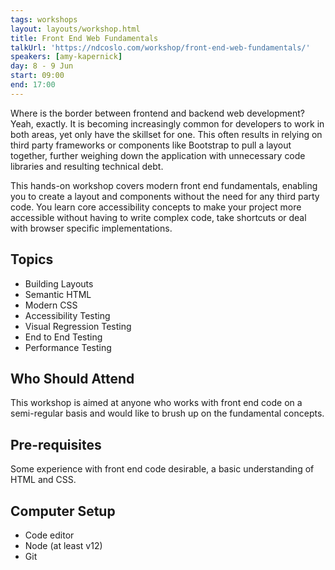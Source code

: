 ```yaml
---
tags: workshops
layout: layouts/workshop.html
title: Front End Web Fundamentals
talkUrl: 'https://ndcoslo.com/workshop/front-end-web-fundamentals/'
speakers: [amy-kapernick]
day: 8 - 9 Jun
start: 09:00
end: 17:00
---
```

Where is the border between frontend and backend web development? Yeah, exactly. It is becoming increasingly common for developers to work in both areas, yet only have the skillset for one. This often results in relying on third party frameworks or components like Bootstrap to pull a layout together, further weighing down the application with unnecessary code libraries and resulting technical debt.

This hands-on workshop covers modern front end fundamentals, enabling you to create a layout and components without the need for any third party code. You learn core accessibility concepts to make your project more accessible without having to write complex code, take shortcuts or deal with browser specific implementations.

## Topics

- Building Layouts
- Semantic HTML
- Modern CSS
- Accessibility Testing
- Visual Regression Testing
- End to End Testing
- Performance Testing

## Who Should Attend

This workshop is aimed at anyone who works with front end code on a semi-regular basis and would like to brush up on the fundamental concepts.

## Pre-requisites

Some experience with front end code desirable, a basic understanding of HTML and CSS.

## Computer Setup

- Code editor
- Node (at least v12)
- Git
